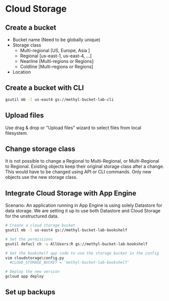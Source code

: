 # Cloud Storage
## Create a bucket
- Bucket name (Need to be globally unique)
 - Storage class
   - Multi-regional [US, Europe, Asia ]
   - Regional [us-east-1, us-east-4, ...]
   - Nearline [Multi-regions or Regions]
   - Coldline [Multi-regions or Regions]
 - Location

## Create a bucket with CLI
```Bash
gsutil mb -l us-east4 gs://methyl-bucket-lab-cli
```
## Upload files
Use drag & drop or "Upload files" wizard to select files from local filesystem.

## Change storage class
It is not possible to change a Regional to Multi-Regional, or Multi-Regional to Regional.
Existing objects keep their original storage class after a change. This would have to be changed using API or CLI commands.
Only new objects use the new storage class.

## Integrate Cloud Storage with App Engine
Scenario: An application running in App Engine is using solely Datastore for data storage. We are setting it up to use both Datastore and Cloud Storage for the unstructured data.

```Bash
# Create a cloud storage bucket
gsutil mb -l us-east4 gs://methyl-bucket-lab-bookshelf

# Set the permissions
gsutil defacl ch -u AllUsers:R gs://methyl-bucket-lab-bookshelf

# Set the bookshelf app code to use the storage bucket in the config
vim cloudstorage\config.py
  #CLOUD_STORAGE_BUCKET = 'methyl-bucket-lab-bookshelf'

# Deploy the new version
gcloud app deploy
```

## Set up backups

